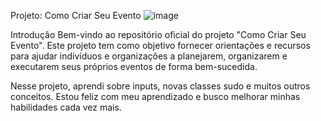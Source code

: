 Projeto: Como Criar Seu Evento
![image](https://github.com/erikpablo/Crie-seu-evento/assets/159021301/24446e32-f8a5-4a75-a204-915aca9bf7df)

Introdução
Bem-vindo ao repositório oficial do projeto "Como Criar Seu Evento". 
Este projeto tem como objetivo fornecer orientações e recursos para ajudar indivíduos e organizações a planejarem, 
organizarem e executarem seus próprios eventos de forma bem-sucedida.


Nesse projeto, aprendi sobre inputs, novas classes sudo e muitos outros conceitos. Estou feliz com meu aprendizado e busco melhorar minhas habilidades cada vez mais.
